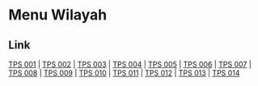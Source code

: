# Menu Wilayah

## Link

[TPS 001](https://github.com/gigit-pemilu/pemilu-2024-17-bengkulu/tree/main/pilpres/hitung-suara/sub/17-bengkulu/sub/01-bengkulu-selatan/sub/05-kota-manna/sub/1017-pasar-baru/sub/001-tps)
 | 
[TPS 002](https://github.com/gigit-pemilu/pemilu-2024-17-bengkulu/tree/main/pilpres/hitung-suara/sub/17-bengkulu/sub/01-bengkulu-selatan/sub/05-kota-manna/sub/1017-pasar-baru/sub/002-tps)
 | 
[TPS 003](https://github.com/gigit-pemilu/pemilu-2024-17-bengkulu/tree/main/pilpres/hitung-suara/sub/17-bengkulu/sub/01-bengkulu-selatan/sub/05-kota-manna/sub/1017-pasar-baru/sub/003-tps)
 | 
[TPS 004](https://github.com/gigit-pemilu/pemilu-2024-17-bengkulu/tree/main/pilpres/hitung-suara/sub/17-bengkulu/sub/01-bengkulu-selatan/sub/05-kota-manna/sub/1017-pasar-baru/sub/004-tps)
 | 
[TPS 005](https://github.com/gigit-pemilu/pemilu-2024-17-bengkulu/tree/main/pilpres/hitung-suara/sub/17-bengkulu/sub/01-bengkulu-selatan/sub/05-kota-manna/sub/1017-pasar-baru/sub/005-tps)
 | 
[TPS 006](https://github.com/gigit-pemilu/pemilu-2024-17-bengkulu/tree/main/pilpres/hitung-suara/sub/17-bengkulu/sub/01-bengkulu-selatan/sub/05-kota-manna/sub/1017-pasar-baru/sub/006-tps)
 | 
[TPS 007](https://github.com/gigit-pemilu/pemilu-2024-17-bengkulu/tree/main/pilpres/hitung-suara/sub/17-bengkulu/sub/01-bengkulu-selatan/sub/05-kota-manna/sub/1017-pasar-baru/sub/007-tps)
 | 
[TPS 008](https://github.com/gigit-pemilu/pemilu-2024-17-bengkulu/tree/main/pilpres/hitung-suara/sub/17-bengkulu/sub/01-bengkulu-selatan/sub/05-kota-manna/sub/1017-pasar-baru/sub/008-tps)
 | 
[TPS 009](https://github.com/gigit-pemilu/pemilu-2024-17-bengkulu/tree/main/pilpres/hitung-suara/sub/17-bengkulu/sub/01-bengkulu-selatan/sub/05-kota-manna/sub/1017-pasar-baru/sub/009-tps)
 | 
[TPS 010](https://github.com/gigit-pemilu/pemilu-2024-17-bengkulu/tree/main/pilpres/hitung-suara/sub/17-bengkulu/sub/01-bengkulu-selatan/sub/05-kota-manna/sub/1017-pasar-baru/sub/010-tps)
 | 
[TPS 011](https://github.com/gigit-pemilu/pemilu-2024-17-bengkulu/tree/main/pilpres/hitung-suara/sub/17-bengkulu/sub/01-bengkulu-selatan/sub/05-kota-manna/sub/1017-pasar-baru/sub/011-tps)
 | 
[TPS 012](https://github.com/gigit-pemilu/pemilu-2024-17-bengkulu/tree/main/pilpres/hitung-suara/sub/17-bengkulu/sub/01-bengkulu-selatan/sub/05-kota-manna/sub/1017-pasar-baru/sub/012-tps)
 | 
[TPS 013](https://github.com/gigit-pemilu/pemilu-2024-17-bengkulu/tree/main/pilpres/hitung-suara/sub/17-bengkulu/sub/01-bengkulu-selatan/sub/05-kota-manna/sub/1017-pasar-baru/sub/013-tps)
 | 
[TPS 014](https://github.com/gigit-pemilu/pemilu-2024-17-bengkulu/tree/main/pilpres/hitung-suara/sub/17-bengkulu/sub/01-bengkulu-selatan/sub/05-kota-manna/sub/1017-pasar-baru/sub/014-tps)

